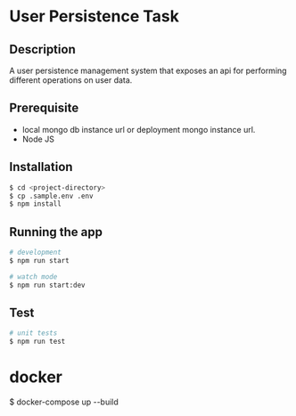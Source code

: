 # User Persistence Task

## Description

A user persistence management system that exposes an api for performing different operations on user data.

## Prerequisite

- local mongo db instance url or deployment mongo instance url.
- Node JS

## Installation

```bash
$ cd <project-directory>
$ cp .sample.env .env
$ npm install
```

## Running the app

```bash
# development
$ npm run start

# watch mode
$ npm run start:dev
```

## Test

```bash
# unit tests
$ npm run test

```

# docker

$ docker-compose up --build

```

```
